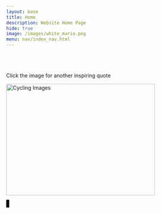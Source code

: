 ```yaml
---
layout: base
title: Home
description: Website Home Page
hide: true
image: /images/white_mario.png
menu: nav/index_nav.html
---
```


<div class="typeAnimation">
  <h1>Welcome to My Website.........</h1>
</div>

<style>
  .typeAnimation h1 {
    overflow: hidden;
    font-family: 'Open Sans', sans-serif;
    font-weight: 700;
    border-right: .015em solid orange;
    white-space: nowrap;
    margin: 0 auto;
    letter-spacing: 0.015em;
    animation: typing 10s steps(30, end) forwards, blink-caret 1s step-end infinite;
    animation-delay: 0ms;
    animation-fill-mode: forwards;
    color: #000000;
    width: 30ch;
  }

  @keyframes typing {
    0% { width: 0; }
    25%, 50%, 75% { width: 100%; }
    100% { width: 100%; }
  }

  @keyframes blink-caret {
    from, to { border-color: transparent; }
    50% { border-color: white; }
  }
</style>

Click the image for another inspiring quote

<!-- Quote Image -->
<img id="imageDisplay" src="{{site.baseurl}}/images/index/quote.png" alt="Cycling Images" width="400" height="300" style="cursor:pointer;">

<script>
  const images = [
    '{{site.baseurl}}/images/index/quote.png',
    '{{site.baseurl}}/images/index/download.jpeg',
    '{{site.baseurl}}/images/index/quote2.jpeg',
  ];

  let currentIndex = 0;
  const imageElement = document.getElementById('imageDisplay');

  imageElement.addEventListener('click', function() {
    currentIndex = (currentIndex + 1) % images.length;
    imageElement.src = images[currentIndex];
  });
</script>
<!-- END OF QUOTE IMAGES -->

<script>
  document.addEventListener("DOMContentLoaded", function() {
    setTimeout(function() {
      document.querySelector("body").classList.add("loaded");
    }, 2000)
  });
</script>

<!-- SNAKE GAME START HERE -->
<canvas id="aiCanvas" width="400" height="400"></canvas>
<canvas id="playerCanvas" width="400" height="400"></canvas>

<style>
  canvas {
    border: 2px solid black; /* Add black border */
    background-color: lightgray; /* Set background color to light gray */
  }
</style>

<script>
  const aiCanvas = document.getElementById("aiCanvas");
  const playerCanvas = document.getElementById("playerCanvas");
  const aiCtx = aiCanvas.getContext("2d");
  const playerCtx = playerCanvas.getContext("2d");

  const gridSize = 20;
  const tileCount = aiCanvas.width / gridSize;

  // Game state
  let gameRunning = false; // Flag to control if the game is running
  let gameStarted = false; // Flag to control if the game has started

  // Timer variables
  let timer = 60; // Timer set for 60 seconds
  let timerInterval; // Interval ID for the timer

  // AI Snake Game State
  let aiSnake = [{ x: 10, y: 10 }];
  let aiFood = { x: Math.floor(Math.random() * tileCount), y: Math.floor(Math.random() * tileCount) };
  let aiDirection = { x: 0, y: 0 };
  let aiScore = 0;
  let aiHighScore = 0; // Track AI high score

  // Player Snake Game State
  let playerSnake = [{ x: 10, y: 10 }];
  let playerFood = { x: Math.floor(Math.random() * tileCount), y: Math.floor(Math.random() * tileCount) };
  let playerDirection = { x: 0, y: 0 };
  let playerScore = 0;
  let playerHighScore = 0; // Track player high score

  // Function to display the "Press Space" message on player canvas only
  function showStartMessage() {
    const message1 = "Press Space to Play Snake";
    const message2 = "Against ChatGPT";

    // Clear the player canvas before drawing the message
    playerCtx.clearRect(0, 0, playerCanvas.width, playerCanvas.height);

    // Draw the first part of the message on one line and the second on the next
    playerCtx.fillStyle = "white";
    playerCtx.font = "20px Arial";
    playerCtx.fillText(message1, playerCanvas.width / 2 - 120, playerCanvas.height / 2 - 10); // Adjust X and Y for centering
    playerCtx.fillText(message2, playerCanvas.width / 2 - 80, playerCanvas.height / 2 + 20); // Adjust X and Y for centering
  }

  // Function to display the winner message
  function showWinnerMessage() {
    let winnerMessage;
    if (playerHighScore > aiHighScore) {
      winnerMessage = "Player Wins!";
    } else if (aiHighScore > playerHighScore) {
      winnerMessage = "ChatGPT Wins!";
    } else {
      winnerMessage = "It's a Tie!";
    }

    // Clear the player canvas before drawing the message
    playerCtx.clearRect(0, 0, playerCanvas.width, playerCanvas.height);

    // Draw the winner message
    playerCtx.fillStyle = "white";
    playerCtx.font = "30px Arial";
    playerCtx.textAlign = "center";
    playerCtx.fillText(winnerMessage, playerCanvas.width / 2, playerCanvas.height / 2);
  }

  function updateTimer() {
    if (timer > 0) {
      timer--;
    } else {
      clearInterval(timerInterval);
      gameRunning = false;
      showWinnerMessage();
    }
  }

  // AI and Player Game Mechanics Functions
  function checkCollision(snake) {
    const head = snake[0];
    for (let i = 1; i < snake.length; i++) {
      if (snake[i].x === head.x && snake[i].y === head.y) {
        return true;
      }
    }
    return false;
  }

  function autoMoveAI() {
    const head = aiSnake[0];
    if (head.x < aiFood.x) aiDirection = { x: 1, y: 0 };
    else if (head.x > aiFood.x) aiDirection = { x: -1, y: 0 };
    else if (head.y < aiFood.y) aiDirection = { x: 0, y: 1 };
    else if (head.y > aiFood.y) aiDirection = { x: 0, y: -1 };
  }

  function updateAI() {
    autoMoveAI();
    const newHead = { x: aiSnake[0].x + aiDirection.x, y: aiSnake[0].y + aiDirection.y };

    if (newHead.x < 0 || newHead.x >= tileCount || newHead.y < 0 || newHead.y >= tileCount || checkCollision(aiSnake)) {
      if (aiScore > aiHighScore) aiHighScore = aiScore; // Update high score if needed
      resetAISnake();
    } else {
      aiSnake.unshift(newHead);

      if (newHead.x === aiFood.x && newHead.y === aiFood.y) {
        aiScore++;
        placeAIFood();
      } else {
        aiSnake.pop();
      }
    }
  }

  function drawAI() {
    aiCtx.clearRect(0, 0, aiCanvas.width, aiCanvas.height);
    aiSnake.forEach(part => {
      aiCtx.fillStyle = "yellow";
      aiCtx.fillRect(part.x * gridSize, part.y * gridSize, gridSize, gridSize);
    });

    aiCtx.fillStyle = "blue";
    aiCtx.fillRect(aiFood.x * gridSize, aiFood.y * gridSize, gridSize, gridSize);

    aiCtx.fillStyle = "white";
    aiCtx.font = "20px Arial";
    aiCtx.fillText("AI Score: " + aiScore, 10, aiCanvas.height - 30);
    aiCtx.fillText("AI High Score: " + aiHighScore, 10, aiCanvas.height - 10);
  }

  function placeAIFood() {
    aiFood = { x: Math.floor(Math.random() * tileCount), y: Math.floor(Math.random() * tileCount) };
  }

  function resetAISnake() {
    aiSnake = [{ x: 10, y: 10 }];
    aiDirection = { x: 0, y: 0 };
    aiScore = 0;
    placeAIFood();
  }

  document.addEventListener("keydown", (event) => {
    const arrowKeys = ["ArrowUp", "ArrowDown", "ArrowLeft", "ArrowRight"];
    if (arrowKeys.includes(event.key)) {
      event.preventDefault();
    }

    switch (event.key) {
      case "w": case "ArrowUp":
        if (playerDirection.y === 0) playerDirection = { x: 0, y: -1 };
        break;
      case "a": case "ArrowLeft":
        if (playerDirection.x === 0) playerDirection = { x: -1, y: 0 };
        break;
      case "s": case "ArrowDown":
        if (playerDirection.y === 0) playerDirection = { x: 0, y: 1 };
        break;
      case "d": case "ArrowRight":
        if (playerDirection.x === 0) playerDirection = { x: 1, y: 0 };
        break;
    }
  });

  function updatePlayer() {
    const newHead = { x: playerSnake[0].x + playerDirection.x, y: playerSnake[0].y + playerDirection.y };

    if (newHead.x < 0 || newHead.x >= tileCount || newHead.y < 0 || newHead.y >= tileCount || checkCollision(playerSnake)) {
      if (playerScore > playerHighScore) playerHighScore = playerScore; // Update high score if needed
      resetPlayerSnake();
    } else {
      playerSnake.unshift(newHead);

      if (newHead.x === playerFood.x && newHead.y === playerFood.y) {
        playerScore++;
        placePlayerFood();
      } else {
        playerSnake.pop();
      }
    }
  }

  function drawPlayer() {
    playerCtx.clearRect(0, 0, playerCanvas.width, playerCanvas.height);
    playerSnake.forEach(part => {
      playerCtx.fillStyle = "lime";
      playerCtx.fillRect(part.x * gridSize, part.y * gridSize, gridSize, gridSize);
    });

    playerCtx.fillStyle = "red";
    playerCtx.fillRect(playerFood.x * gridSize, playerFood.y * gridSize, gridSize, gridSize);

    playerCtx.fillStyle = "white";
    playerCtx.font = "20px Arial";
    playerCtx.fillText("Player Score: " + playerScore, 76, playerCanvas.height - 30);
    playerCtx.fillText("Player High Score: " + playerHighScore, 100, playerCanvas.height - 10);

    // Display the timer on the player canvas
    playerCtx.font = "30px Arial";
    playerCtx.textAlign = "center";
    playerCtx.fillText("Time Left: " + timer, playerCanvas.width / 2, 30);
  }

  function placePlayerFood() {
    playerFood = { x: Math.floor(Math.random() * tileCount), y: Math.floor(Math.random() * tileCount) };
  }

  function resetPlayerSnake() {
    playerSnake = [{ x: 10, y: 10 }];
    playerDirection = { x: 0, y: 0 };
    playerScore = 0;
    placePlayerFood();
  }

  document.addEventListener("keydown", (event) => {
    if (event.code === "Space") {
      if (!gameRunning) {
        gameRunning = true; // Start the game when space is pressed
        gameStarted = true; // Indicate that the game has started
        resetAISnake();
        resetPlayerSnake();
        timer = 60; // Reset the timer
        timerInterval = setInterval(updateTimer, 1000); // Start the timer
      }
    }
  });

  function gameLoop() {
    if (!gameRunning) {
      if (!gameStarted) {
        showStartMessage(); // Display the start message if the game isn't running
      }
      return;
    }

    updateAI();
    drawAI();

    updatePlayer();
    drawPlayer();
  }

  setInterval(gameLoop, 100);
</script>

